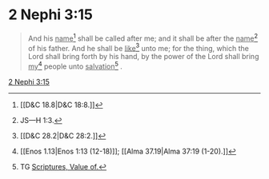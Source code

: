 # 2 Nephi 3:15

> And his <u>name</u>[^a] shall be called after me; and it shall be after the <u>name</u>[^b] of his father. And he shall be <u>like</u>[^c] unto me; for the thing, which the Lord shall bring forth by his hand, by the power of the Lord shall bring <u>my</u>[^d] people unto <u>salvation</u>[^e] .

[2 Nephi 3:15](https://www.churchofjesuschrist.org/study/scriptures/bofm/2-ne/3?lang=eng&id=p15#p15)


[^a]: [[D&C 18.8|D&C 18:8.]]
[^b]: JS—H 1:3.
[^c]: [[D&C 28.2|D&C 28:2.]]
[^d]: [[Enos 1.13|Enos 1:13 (12-18)]]; [[Alma 37.19|Alma 37:19 (1-20).]]
[^e]: TG [Scriptures, Value of.](https://www.churchofjesuschrist.org/study/scriptures/tg/scriptures-value-of?lang=eng)
